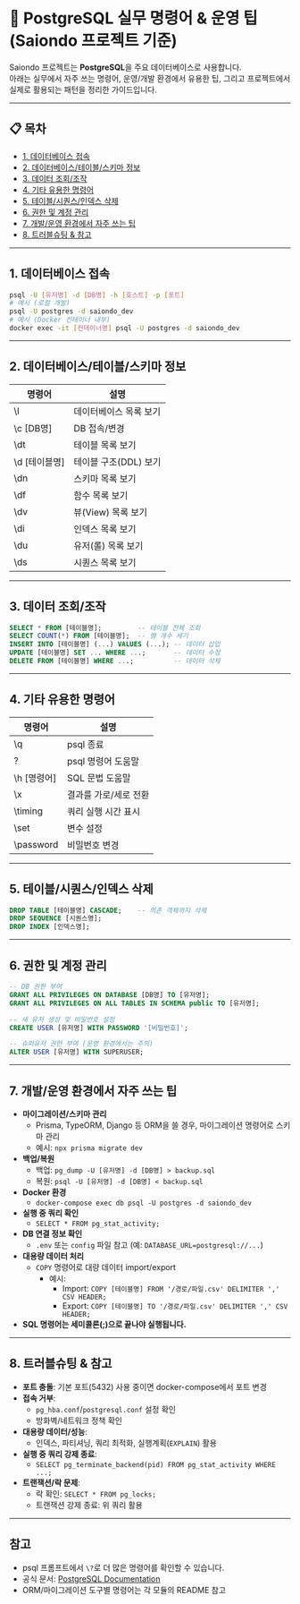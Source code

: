 # 🐘 PostgreSQL 실무 명령어 & 운영 팁 (Saiondo 프로젝트 기준)

Saiondo 프로젝트는 **PostgreSQL**을 주요 데이터베이스로 사용합니다.  
아래는 실무에서 자주 쓰는 명령어, 운영/개발 환경에서 유용한 팁, 그리고 프로젝트에서 실제로 활용되는 패턴을 정리한 가이드입니다.

---

## 📋 목차

- [1. 데이터베이스 접속](#1-데이터베이스-접속)
- [2. 데이터베이스/테이블/스키마 정보](#2-데이터베이스테이블스키마-정보)
- [3. 데이터 조회/조작](#3-데이터-조회조작)
- [4. 기타 유용한 명령어](#4-기타-유용한-명령어)
- [5. 테이블/시퀀스/인덱스 삭제](#5-테이블시퀀스인덱스-삭제)
- [6. 권한 및 계정 관리](#6-권한-및-계정-관리)
- [7. 개발/운영 환경에서 자주 쓰는 팁](#7-개발운영-환경에서-자주-쓰는-팁)
- [8. 트러블슈팅 & 참고](#8-트러블슈팅--참고)

---

## 1. 데이터베이스 접속

```bash
psql -U [유저명] -d [DB명] -h [호스트] -p [포트]
# 예시 (로컬 개발)
psql -U postgres -d saiondo_dev
# 예시 (Docker 컨테이너 내부)
docker exec -it [컨테이너명] psql -U postgres -d saiondo_dev
```

---

## 2. 데이터베이스/테이블/스키마 정보

| 명령어         | 설명                        |
| -------------- | -------------------------- |
| \l             | 데이터베이스 목록 보기      |
| \c [DB명]      | DB 접속/변경               |
| \dt            | 테이블 목록 보기           |
| \d [테이블명]  | 테이블 구조(DDL) 보기      |
| \dn            | 스키마 목록 보기           |
| \df            | 함수 목록 보기             |
| \dv            | 뷰(View) 목록 보기         |
| \di            | 인덱스 목록 보기           |
| \du            | 유저(롤) 목록 보기         |
| \ds            | 시퀀스 목록 보기           |

---

## 3. 데이터 조회/조작

```sql
SELECT * FROM [테이블명];         -- 테이블 전체 조회
SELECT COUNT(*) FROM [테이블명];  -- 행 개수 세기
INSERT INTO [테이블명] (...) VALUES (...); -- 데이터 삽입
UPDATE [테이블명] SET ... WHERE ...;       -- 데이터 수정
DELETE FROM [테이블명] WHERE ...;          -- 데이터 삭제
```

---

## 4. 기타 유용한 명령어

| 명령어         | 설명                        |
| -------------- | -------------------------- |
| \q             | psql 종료                  |
| \?             | psql 명령어 도움말         |
| \h [명령어]    | SQL 문법 도움말            |
| \x             | 결과를 가로/세로 전환      |
| \timing        | 쿼리 실행 시간 표시        |
| \set           | 변수 설정                  |
| \password      | 비밀번호 변경              |

---

## 5. 테이블/시퀀스/인덱스 삭제

```sql
DROP TABLE [테이블명] CASCADE;    -- 의존 객체까지 삭제
DROP SEQUENCE [시퀀스명];
DROP INDEX [인덱스명];
```

---

## 6. 권한 및 계정 관리

```sql
-- DB 권한 부여
GRANT ALL PRIVILEGES ON DATABASE [DB명] TO [유저명];
GRANT ALL PRIVILEGES ON ALL TABLES IN SCHEMA public TO [유저명];

-- 새 유저 생성 및 비밀번호 설정
CREATE USER [유저명] WITH PASSWORD '[비밀번호]';

-- 슈퍼유저 권한 부여 (운영 환경에서는 주의)
ALTER USER [유저명] WITH SUPERUSER;
```

---

## 7. 개발/운영 환경에서 자주 쓰는 팁

- **마이그레이션/스키마 관리**  
  - Prisma, TypeORM, Django 등 ORM을 쓸 경우, 마이그레이션 명령어로 스키마 관리  
  - 예시: `npx prisma migrate dev`  
- **백업/복원**  
  - 백업: `pg_dump -U [유저명] -d [DB명] > backup.sql`
  - 복원: `psql -U [유저명] -d [DB명] < backup.sql`
- **Docker 환경**  
  - `docker-compose exec db psql -U postgres -d saiondo_dev`
- **실행 중 쿼리 확인**  
  - `SELECT * FROM pg_stat_activity;`
- **DB 연결 정보 확인**  
  - `.env` 또는 `config` 파일 참고 (예: `DATABASE_URL=postgresql://...`)
- **대용량 데이터 처리**  
  - `COPY` 명령어로 대량 데이터 import/export  
    - 예시:  
      - Import: `COPY [테이블명] FROM '/경로/파일.csv' DELIMITER ',' CSV HEADER;`
      - Export: `COPY [테이블명] TO '/경로/파일.csv' DELIMITER ',' CSV HEADER;`
- **SQL 명령어는 세미콜론(;)으로 끝나야 실행됩니다.**

---

## 8. 트러블슈팅 & 참고

- **포트 충돌**: 기본 포트(5432) 사용 중이면 docker-compose에서 포트 변경
- **접속 거부**:  
  - `pg_hba.conf`/`postgresql.conf` 설정 확인
  - 방화벽/네트워크 정책 확인
- **대용량 데이터/성능**:  
  - 인덱스, 파티셔닝, 쿼리 최적화, 실행계획(`EXPLAIN`) 활용
- **실행 중 쿼리 강제 종료**:  
  - `SELECT pg_terminate_backend(pid) FROM pg_stat_activity WHERE ...;`
- **트랜잭션/락 문제**:  
  - 락 확인: `SELECT * FROM pg_locks;`
  - 트랜잭션 강제 종료: 위 쿼리 활용

---

## 참고

- psql 프롬프트에서 `\?`로 더 많은 명령어를 확인할 수 있습니다.
- 공식 문서: [PostgreSQL Documentation](https://www.postgresql.org/docs/)
- ORM/마이그레이션 도구별 명령어는 각 모듈의 README 참고
